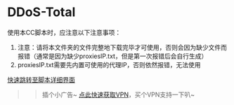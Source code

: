 # DDoS-Total
使用本CC脚本时，应注意以下注意事项：
1. 注意：请将本文件夹的文件完整地下载完毕才可使用，否则会因为缺少文件而报错（通常是因为缺少proxiesIP.txt，但是第一次报错后会自行生成）
2. proxiesIP.txt需要先内置可使用的代理IP，否则依然报错，无法使用

[快速跳转至脚本详细界面](https://github.com/tzaikmew/DDoS-Total/blob/main/CC/CC.py)

>> 插个小广告~
> [点此快速获取VPN](https://4m.cn/M8zzh)，买个VPN支持一下叭~
